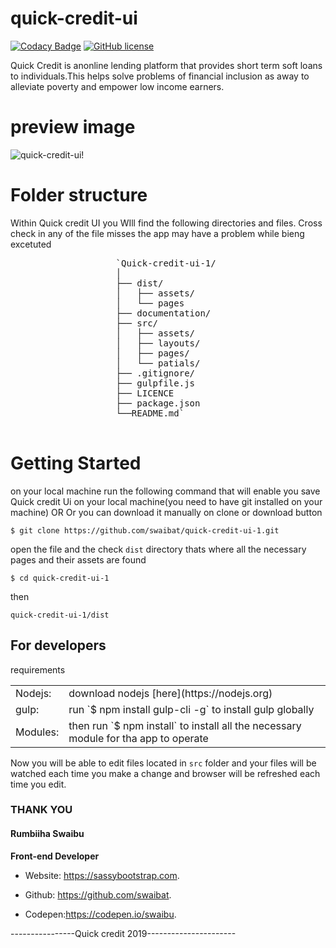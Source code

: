 # quick-credit-ui

[![Codacy Badge](https://api.codacy.com/project/badge/Grade/ce427c86332745ec83592d61114ba94f)](https://app.codacy.com/app/swaibat/quick-credit-ui?utm_source=github.com&utm_medium=referral&utm_content=swaibat/quick-credit-ui&utm_campaign=Badge_Grade_Dashboard)
[![GitHub license](https://img.shields.io/badge/license-MIT-blue.svg)](https://github.com/swaibat/sassadminlite/blob/master/LICENSE)

Quick Credit is anonline lending platform that provides short term soft loans to individuals.This helps solve problems of financial inclusion as away to alleviate poverty and empower low income earners.
# preview image
![quick-credit-ui!](https://sassybootstrap.com/external/quick%20credit%20preview1%20copy.png "quick-credit-ui")

# Folder structure

Within Quick credit UI you WIll find the following directories and files. Cross check in any of the file misses the app may have a problem while bieng excetuted

<pre>                    `Quick-credit-ui-1/
                    │
                    ├── dist/
                    │   ├── assets/
                    │   └── pages
                    ├── documentation/
                    ├── src/
                    │   ├── assets/
                    │   ├── layouts/
                    │   ├── pages/
                    │   └── patials/
                    ├── .gitignore/
                    ├── gulpfile.js
                    ├── LICENCE
                    ├── package.json
                    └──README.md` 
                </pre>

# Getting Started

on your local machine run the following command that will enable you save Quick credit Ui on your local machine(you need to have git installed on your machine) OR Or you can download it manually on clone or download button

`$ git clone https://github.com/swaibat/quick-credit-ui-1.git`

open the file and the check `dist` directory thats where all the necessary pages and their assets are found

`$ cd quick-credit-ui-1`

then

`quick-credit-ui-1/dist`

## For developers

requirements

<table>

<tbody>

<tr>

<td>Nodejs:</td>

<td>download nodejs [here](https://nodejs.org)</td>

</tr>

<tr>

<td>gulp:</td>

<td>run `$ npm install gulp-cli -g` to install gulp globally</td>

</tr>

<tr>

<td>Modules:</td>

<td>then run `$ npm install` to install all the necessary module for tha app to operate</td>

</tr>

</tbody>

</table>

Now you will be able to edit files located in `src` folder and your files will be watched each time you make a change and browser will be refreshed each time you edit.

### THANK YOU

#### Rumbiiha Swaibu

**Front-end Developer** 
- Website: https://sassybootstrap.com.

- Github: https://github.com/swaibat.

- Codepen:https://codepen.io/swaibu.

----------------Quick credit 2019----------------------
